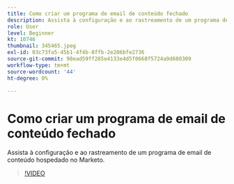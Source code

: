 ```yaml
---
title: Como criar um programa de email de conteúdo fechado
description: Assista à configuração e ao rastreamento de um programa de email de conteúdo hospedado no Marketo.
role: User
level: Beginner
kt: 10746
thumbnail: 345465.jpeg
exl-id: 03c73fa5-45b1-4f4b-8ffb-2e206bfe2736
source-git-commit: 98ead59ff285e4133e4d5f0668f5724a9d680309
workflow-type: tm+mt
source-wordcount: '44'
ht-degree: 0%

---
```


# Como criar um programa de email de conteúdo fechado

Assista à configuração e ao rastreamento de um programa de email de conteúdo hospedado no Marketo.

>[!VIDEO](https://video.tv.adobe.com/v/345465/?quality=12&learn=on)
